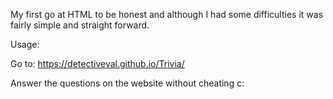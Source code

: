 My first go at HTML to be honest and although I had some difficulties it was fairly simple and straight forward. 

Usage:

Go to: https://detectiveval.github.io/Trivia/


Answer the questions on the website without cheating c: 


